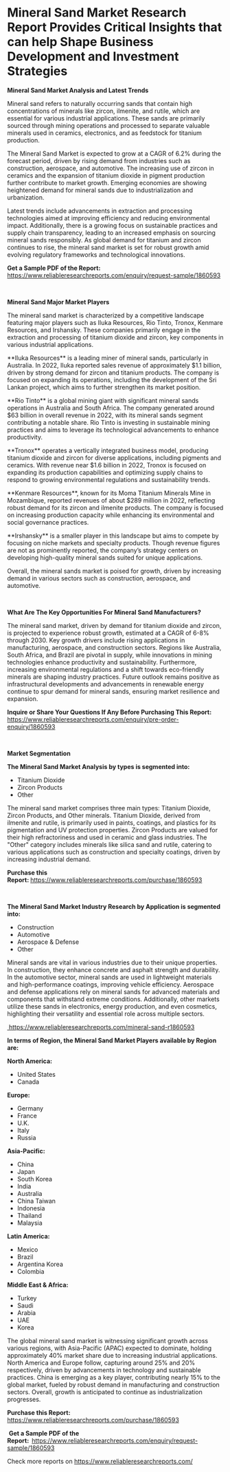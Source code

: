 <p><h1>Mineral Sand Market Research Report Provides Critical Insights that can help Shape Business Development and Investment Strategies</h1></p><p><strong>Mineral Sand Market Analysis and Latest Trends</strong></p>
<p><p>Mineral sand refers to naturally occurring sands that contain high concentrations of minerals like zircon, ilmenite, and rutile, which are essential for various industrial applications. These sands are primarily sourced through mining operations and processed to separate valuable minerals used in ceramics, electronics, and as feedstock for titanium production.</p><p>The Mineral Sand Market is expected to grow at a CAGR of 6.2% during the forecast period, driven by rising demand from industries such as construction, aerospace, and automotive. The increasing use of zircon in ceramics and the expansion of titanium dioxide in pigment production further contribute to market growth. Emerging economies are showing heightened demand for mineral sands due to industrialization and urbanization.</p><p>Latest trends include advancements in extraction and processing technologies aimed at improving efficiency and reducing environmental impact. Additionally, there is a growing focus on sustainable practices and supply chain transparency, leading to an increased emphasis on sourcing mineral sands responsibly. As global demand for titanium and zircon continues to rise, the mineral sand market is set for robust growth amid evolving regulatory frameworks and technological innovations.</p></p>
<p><strong>Get a Sample PDF of the Report:&nbsp;</strong> <a href="https://www.reliableresearchreports.com/enquiry/request-sample/1860593?utm_campaign=3090&utm_medium=2&utm_source=Github&utm_content=ia&utm_term=02042025&utm_id=mineral-sand">https://www.reliableresearchreports.com/enquiry/request-sample/1860593</a></p>
<p>&nbsp;</p>
<p><strong>Mineral Sand Major Market Players</strong></p>
<p><p>The mineral sand market is characterized by a competitive landscape featuring major players such as Iluka Resources, Rio Tinto, Tronox, Kenmare Resources, and Irshansky. These companies primarily engage in the extraction and processing of titanium dioxide and zircon, key components in various industrial applications.</p><p>**Iluka Resources** is a leading miner of mineral sands, particularly in Australia. In 2022, Iluka reported sales revenue of approximately $1.1 billion, driven by strong demand for zircon and titanium products. The company is focused on expanding its operations, including the development of the Sri Lankan project, which aims to further strengthen its market position.</p><p>**Rio Tinto** is a global mining giant with significant mineral sands operations in Australia and South Africa. The company generated around $63 billion in overall revenue in 2022, with its mineral sands segment contributing a notable share. Rio Tinto is investing in sustainable mining practices and aims to leverage its technological advancements to enhance productivity.</p><p>**Tronox** operates a vertically integrated business model, producing titanium dioxide and zircon for diverse applications, including pigments and ceramics. With revenue near $1.6 billion in 2022, Tronox is focused on expanding its production capabilities and optimizing supply chains to respond to growing environmental regulations and sustainability trends.</p><p>**Kenmare Resources**, known for its Moma Titanium Minerals Mine in Mozambique, reported revenues of about $289 million in 2022, reflecting robust demand for its zircon and ilmenite products. The company is focused on increasing production capacity while enhancing its environmental and social governance practices.</p><p>**Irshansky** is a smaller player in this landscape but aims to compete by focusing on niche markets and specialty products. Though revenue figures are not as prominently reported, the company’s strategy centers on developing high-quality mineral sands suited for unique applications. </p><p>Overall, the mineral sands market is poised for growth, driven by increasing demand in various sectors such as construction, aerospace, and automotive.</p></p>
<p>&nbsp;</p>
<p><strong>What Are The Key Opportunities For Mineral Sand Manufacturers?</strong></p>
<p><p>The mineral sand market, driven by demand for titanium dioxide and zircon, is projected to experience robust growth, estimated at a CAGR of 6-8% through 2030. Key growth drivers include rising applications in manufacturing, aerospace, and construction sectors. Regions like Australia, South Africa, and Brazil are pivotal in supply, while innovations in mining technologies enhance productivity and sustainability. Furthermore, increasing environmental regulations and a shift towards eco-friendly minerals are shaping industry practices. Future outlook remains positive as infrastructural developments and advancements in renewable energy continue to spur demand for mineral sands, ensuring market resilience and expansion.</p></p>
<p><strong>Inquire or Share Your Questions If Any Before Purchasing This Report:</strong> <a href="https://www.reliableresearchreports.com/enquiry/pre-order-enquiry/1860593?utm_campaign=3090&utm_medium=2&utm_source=Github&utm_content=ia&utm_term=02042025&utm_id=mineral-sand">https://www.reliableresearchreports.com/enquiry/pre-order-enquiry/1860593</a></p>
<p>&nbsp;</p>
<p><strong>Market Segmentation</strong></p>
<p><strong>The Mineral Sand Market Analysis by types is segmented into:</strong></p>
<p><ul><li>Titanium Dioxide</li><li>Zircon Products</li><li>Other</li></ul></p>
<p><p>The mineral sand market comprises three main types: Titanium Dioxide, Zircon Products, and Other minerals. Titanium Dioxide, derived from ilmenite and rutile, is primarily used in paints, coatings, and plastics for its pigmentation and UV protection properties. Zircon Products are valued for their high refractoriness and used in ceramic and glass industries. The "Other" category includes minerals like silica sand and rutile, catering to various applications such as construction and specialty coatings, driven by increasing industrial demand.</p></p>
<p><strong>Purchase this Report:&nbsp;</strong><a href="https://www.reliableresearchreports.com/purchase/1860593?utm_campaign=3090&utm_medium=2&utm_source=Github&utm_content=ia&utm_term=02042025&utm_id=mineral-sand">https://www.reliableresearchreports.com/purchase/1860593</a></p>
<p>&nbsp;</p>
<p><strong>The Mineral Sand Market Industry Research by Application is segmented into:</strong></p>
<p><ul><li>Construction</li><li>Automotive</li><li>Aerospace & Defense</li><li>Other</li></ul></p>
<p><p>Mineral sands are vital in various industries due to their unique properties. In construction, they enhance concrete and asphalt strength and durability. In the automotive sector, mineral sands are used in lightweight materials and high-performance coatings, improving vehicle efficiency. Aerospace and defense applications rely on mineral sands for advanced materials and components that withstand extreme conditions. Additionally, other markets utilize these sands in electronics, energy production, and even cosmetics, highlighting their versatility and essential role across multiple sectors.</p></p>
<p><a href="https://www.reliableresearchreports.com/mineral-sand-r1860593?utm_campaign=3090&utm_medium=2&utm_source=Github&utm_content=ia&utm_term=02042025&utm_id=mineral-sand">&nbsp;https://www.reliableresearchreports.com/mineral-sand-r1860593</a></p>
<p><strong>In terms of Region, the Mineral Sand Market Players available by Region are:</strong></p>
<p>
    <p> <strong> North America: </strong>
        <ul>
            <li>United States</li>
            <li>Canada</li>
        </ul>
        </p> 
    <p> <strong> Europe: </strong>
        <ul>
            <li>Germany</li>
            <li>France</li>
            <li>U.K.</li>
            <li>Italy</li>
            <li>Russia</li>
        </ul>
        </p> 
    <p> <strong> Asia-Pacific: </strong>
        <ul>
            <li>China</li>
            <li>Japan</li>
            <li>South Korea</li>
            <li>India</li>
            <li>Australia</li>
            <li>China Taiwan</li>
            <li>Indonesia</li>
            <li>Thailand</li>
            <li>Malaysia</li>
        </ul>
        </p> 
    <p> <strong> Latin America: </strong>
        <ul>
            <li>Mexico</li>
            <li>Brazil</li>
            <li>Argentina Korea</li>
            <li>Colombia</li>
        </ul>
        </p> 
    <p> <strong> Middle East & Africa: </strong>
        <ul>
            <li>Turkey</li>
            <li>Saudi</li>
            <li>Arabia</li>
            <li>UAE</li>
            <li>Korea</li>
        </ul>
    </p>
    </p>
<p><p>The global mineral sand market is witnessing significant growth across various regions, with Asia-Pacific (APAC) expected to dominate, holding approximately 40% market share due to increasing industrial applications. North America and Europe follow, capturing around 25% and 20% respectively, driven by advancements in technology and sustainable practices. China is emerging as a key player, contributing nearly 15% to the global market, fueled by robust demand in manufacturing and construction sectors. Overall, growth is anticipated to continue as industrialization progresses.</p></p>
<p><strong>Purchase this Report: </strong><a href="https://www.reliableresearchreports.com/purchase/1860593?utm_campaign=3090&utm_medium=2&utm_source=Github&utm_content=ia&utm_term=02042025&utm_id=mineral-sand">https://www.reliableresearchreports.com/purchase/1860593</a></p>
<p>&nbsp;<strong>Get a Sample PDF of the Report:&nbsp;&nbsp;</strong><a href="https://www.reliableresearchreports.com/enquiry/request-sample/1860593?utm_campaign=3090&utm_medium=2&utm_source=Github&utm_content=ia&utm_term=02042025&utm_id=mineral-sand">https://www.reliableresearchreports.com/enquiry/request-sample/1860593</a></p>
<p><strong></strong></p>
<p>Check more reports on <a href="https://www.reliableresearchreports.com/?utm_campaign=3090&utm_medium=2&utm_source=Github&utm_content=ia&utm_term=02042025&utm_id=mineral-sand">https://www.reliableresearchreports.com/</a></p>